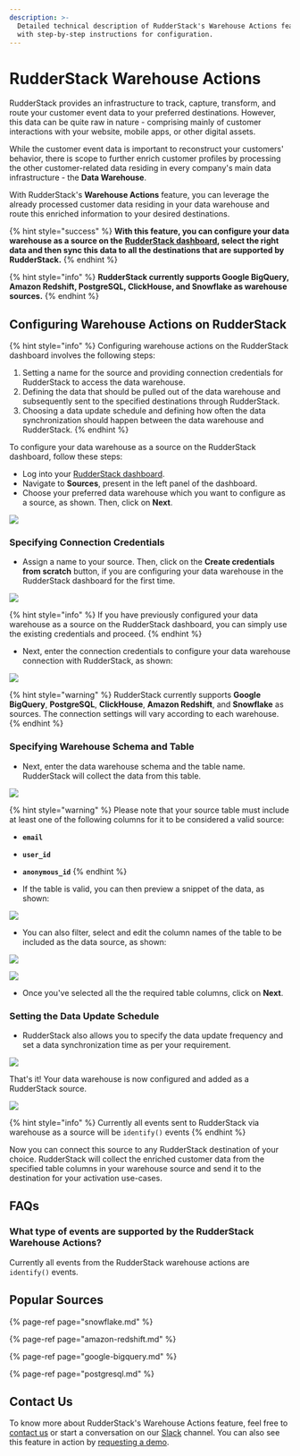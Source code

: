```yaml
---
description: >-
  Detailed technical description of RudderStack's Warehouse Actions feature,
  with step-by-step instructions for configuration.
---
```


# RudderStack Warehouse Actions

RudderStack provides an infrastructure to track, capture, transform, and route your customer event data to your preferred destinations. However, this data can be quite raw in nature - comprising mainly of customer interactions with your website, mobile apps, or other digital assets. 

While the customer event data is important to reconstruct your customers' behavior, there is scope to further enrich customer profiles by processing the other customer-related data residing in every company's main data infrastructure - the **Data Warehouse**.

With RudderStack's **Warehouse Actions** feature, you can leverage the already processed customer data residing in your data warehouse and route this enriched information to your desired destinations.

{% hint style="success" %}
**With this feature, you can configure your data warehouse as a source on the** [**RudderStack dashboard**](https://app.rudderlabs.com/signup?type=freetrial)**, select the right data and then sync this data to all the destinations that are supported by RudderStack.**
{% endhint %}

{% hint style="info" %}
**RudderStack currently supports Google BigQuery, Amazon Redshift, PostgreSQL, ClickHouse, and Snowflake as warehouse sources.**
{% endhint %}

## Configuring Warehouse Actions on RudderStack

{% hint style="info" %}
Configuring warehouse actions on the RudderStack dashboard involves the following steps:

1. Setting a name for the source and providing connection credentials for RudderStack to access the data warehouse.
2. Defining the data that should be pulled out of the data warehouse and subsequently sent to the specified destinations through RudderStack.
3. Choosing a data update schedule and defining how often the data synchronization should happen between the data warehouse and RudderStack.
{% endhint %}

To configure your data warehouse as a source on the RudderStack dashboard, follow these steps:

* Log into your [RudderStack dashboard](https://app.rudderlabs.com/signup?type=freetrial).
* Navigate to **Sources**, present in the left panel of the dashboard.
* Choose your preferred data warehouse which you want to configure as a source, as shown. Then, click on **Next**.

![](../.gitbook/assets/1%20%288%29.png)

### Specifying Connection Credentials

* Assign a name to your source. Then, click on the **Create credentials from scratch** button, if you are configuring your data warehouse in the RudderStack dashboard for the first time.

![](../.gitbook/assets/2%20%281%29%20%281%29.png)

{% hint style="info" %}
If you have previously configured your data warehouse as a source on the RudderStack dashboard, you can simply use the existing credentials and proceed. 
{% endhint %}

* Next, enter the connection credentials to configure your data warehouse connection with RudderStack, as shown:

![](../.gitbook/assets/screen-shot-2020-12-08-at-9.37.06-pm.png)

{% hint style="warning" %}
RudderStack currently supports **Google BigQuery**, **PostgreSQL**, **ClickHouse**, **Amazon Redshift**, and **Snowflake** as sources. The connection settings will vary according to each warehouse.
{% endhint %}

### Specifying Warehouse Schema and Table

* Next, enter the data warehouse schema and the table name. RudderStack will collect the data from this table.

![](../.gitbook/assets/4%20%287%29.png)

{% hint style="warning" %}
Please note that your source table must include at least one of the following columns for it to be considered a valid source:

* **`email`**
* **`user_id`**
* **`anonymous_id`**
{% endhint %}

* If the table is valid, you can then preview a snippet of the data, as shown:

![](../.gitbook/assets/5.png)

* You can also filter, select and edit the column names of the table to be included as the data source, as shown:

![](../.gitbook/assets/6%20%286%29.png)

![](../.gitbook/assets/7%20%282%29%20%281%29.png)

* Once you've selected all the the required table columns, click on **Next**.

### Setting the Data Update Schedule

* RudderStack also allows you to specify the data update frequency and set a data synchronization time as per your requirement.

![](../.gitbook/assets/8.png)

That's it! Your data warehouse is now configured and added as a RudderStack source.

![](../.gitbook/assets/9.png)

{% hint style="info" %}
Currently all events sent to RudderStack via warehouse as a source will be `identify()` events
{% endhint %}

Now you can connect this source to any RudderStack destination of your choice. RudderStack will collect the enriched customer data from the specified table columns in your warehouse source and send it to the destination for your activation use-cases.

## FAQs

### What type of events are supported by the RudderStack Warehouse Actions?

Currently all events from the RudderStack warehouse actions are `identify()` events.

## Popular Sources

{% page-ref page="snowflake.md" %}

{% page-ref page="amazon-redshift.md" %}

{% page-ref page="google-bigquery.md" %}

{% page-ref page="postgresql.md" %}

## Contact Us

To know more about RudderStack's Warehouse Actions feature, feel free to [contact us](mailto:%20docs@rudderstack.com) or start a conversation on our [Slack](https://resources.rudderstack.com/join-rudderstack-slack) channel. You can also see this feature in action by [requesting a demo](https://resources.rudderstack.com/request-a-demo?_ga=2.47794151.1545771517.1607313913-1655106949.1598281099).

